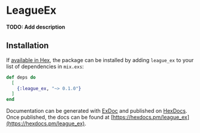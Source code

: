 # LeagueEx

**TODO: Add description**

## Installation

If [available in Hex](https://hex.pm/docs/publish), the package can be installed
by adding `league_ex` to your list of dependencies in `mix.exs`:

```elixir
def deps do
  [
    {:league_ex, "~> 0.1.0"}
  ]
end
```

Documentation can be generated with [ExDoc](https://github.com/elixir-lang/ex_doc)
and published on [HexDocs](https://hexdocs.pm). Once published, the docs can
be found at [https://hexdocs.pm/league_ex](https://hexdocs.pm/league_ex).

